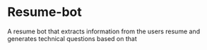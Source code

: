 # Resume-bot
A resume bot that extracts information from the  users resume and generates technical questions based on that
